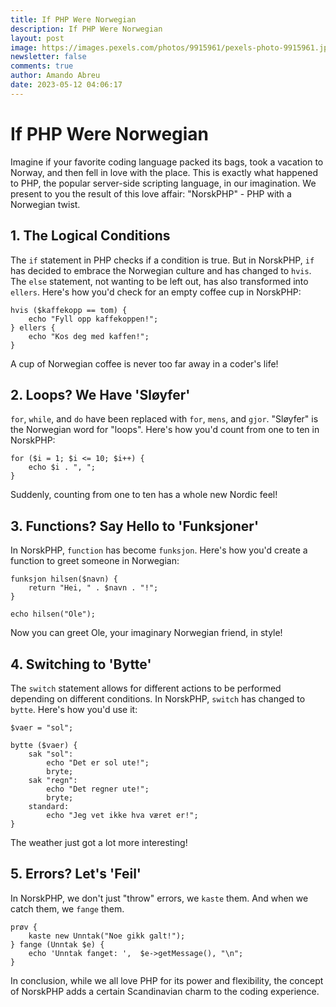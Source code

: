 ```yaml
---
title: If PHP Were Norwegian
description: If PHP Were Norwegian
layout: post
image: https://images.pexels.com/photos/9915961/pexels-photo-9915961.jpeg?auto=compress&cs=tinysrgb&w=1260&h=750&dpr=2
newsletter: false
comments: true
author: Amando Abreu
date: 2023-05-12 04:06:17
---
```

# If PHP Were Norwegian

Imagine if your favorite coding language packed its bags, took a vacation to Norway, and then fell in love with the place. This is exactly what happened to PHP, the popular server-side scripting language, in our imagination. We present to you the result of this love affair: "NorskPHP" - PHP with a Norwegian twist.

## 1. The Logical Conditions

The `if` statement in PHP checks if a condition is true. But in NorskPHP, `if` has decided to embrace the Norwegian culture and has changed to `hvis`. The `else` statement, not wanting to be left out, has also transformed into `ellers`. Here's how you'd check for an empty coffee cup in NorskPHP:

```norskphp
hvis ($kaffekopp == tom) {
    echo "Fyll opp kaffekoppen!";
} ellers {
    echo "Kos deg med kaffen!";
}
```

A cup of Norwegian coffee is never too far away in a coder's life!

## 2. Loops? We Have 'Sløyfer'

`for`, `while`, and `do` have been replaced with `for`, `mens`, and `gjor`. "Sløyfer" is the Norwegian word for "loops". Here's how you'd count from one to ten in NorskPHP:

```norskphp
for ($i = 1; $i <= 10; $i++) {
    echo $i . ", ";
}
```

Suddenly, counting from one to ten has a whole new Nordic feel!

## 3. Functions? Say Hello to 'Funksjoner'

In NorskPHP, `function` has become `funksjon`. Here's how you'd create a function to greet someone in Norwegian:

```norskphp
funksjon hilsen($navn) {
    return "Hei, " . $navn . "!";
}

echo hilsen("Ole");
```

Now you can greet Ole, your imaginary Norwegian friend, in style!

## 4. Switching to 'Bytte'

The `switch` statement allows for different actions to be performed depending on different conditions. In NorskPHP, `switch` has changed to `bytte`. Here's how you'd use it:

```norskphp
$vaer = "sol";

bytte ($vaer) {
    sak "sol":
        echo "Det er sol ute!";
        bryte;
    sak "regn":
        echo "Det regner ute!";
        bryte;
    standard:
        echo "Jeg vet ikke hva været er!";
}
```

The weather just got a lot more interesting!

## 5. Errors? Let's 'Feil'

In NorskPHP, we don't just "throw" errors, we `kaste` them. And when we catch them, we `fange` them.

```norskphp
prøv {
    kaste new Unntak("Noe gikk galt!");
} fange (Unntak $e) {
    echo 'Unntak fanget: ',  $e->getMessage(), "\n";
}
```


In conclusion, while we all love PHP for its power and flexibility, the concept of NorskPHP adds a certain Scandinavian charm to the coding experience. 